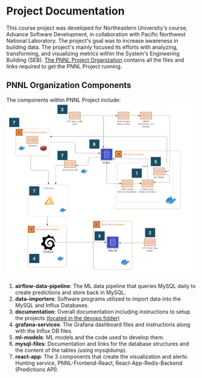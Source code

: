 # Project Documentation

This course project was developed for Northeastern University's course, Advance Software Development, in collaboration with Pacific Northwest National Laboratory. The project's goal was to increase awareness in building data. The project's mainly focused its efforts with analyzing, transforming, and visualizing metrics within the System's Engineering Building (SEB). [The PNNL Project Organization](https://github.com/PNNL-Project/) contains all the files and links required to get the PNNL Project running.

## PNNL Organization Components

The components within PNNL Project include:  
![](images/system-design-labels.png)

1. **airflow-data-pipeline**: The ML data pipeline that queries MySQL daily to create predictions and store back in MySQL.
2. **data-importers**: Software programs utilized to import data into the MySQL and Influx Databases.
3. **documentation**: Overall documentation including instructions to setup the projects [(located in the devops folder)](https://github.com/PNNL-Project/documentation/tree/main/devops)
4. **grafana-services**: The Grafana dashboard files and instructions along with the Influx DB files.
5. **ml-models**: ML models and the code used to develop them.
6. **mysql-files**: Documentation and links for the database structures and the content of the tables (using mysqldump).
7. **react-app**: The 3 components that create the visualization and alerts: Hunting service, PNNL-Frontend-React, React-App-Redis-Backend (Predictions API).



